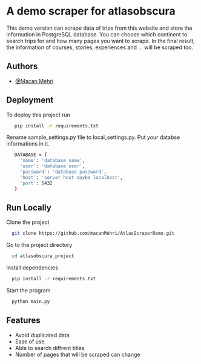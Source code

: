 
# A demo scraper for atlasobscura

This demo version can scrape data of trips from this website and store the information in PostgreSQL database. You can choose which continent to search trips for and how many pages you want to scrape. In the final result, the information of courses, stories, experiences and ... will be scraped too. 


## Authors

- [@Macan Mehri](https://www.github.com/macanMehri)


## Deployment

To deploy this project run

```bash
   pip install -r requirements.txt
```

Rename sample_settings.py file to local_settings.py. Put your databse informations in it.

```bash
   DATABASE = {
     'name': 'database name',
     'user': 'database user',
     'password': 'database password',
     'host': 'server host maybe localhost',
     'port': 5432
   }
```
## Run Locally

Clone the project

```bash
  git clone https://github.com/macanMehri/AtlasScraperDemo.git
```

Go to the project directory

```bash
  cd atlasobscura_project
```

Install dependencies

```bash
  pip install -r requirements.txt
```

Start the program

```bash
  python main.py
```


## Features

- Avoid duplicated data
- Ease of use
- Able to search diffrent titles
- Number of pages that will be scraped can change


